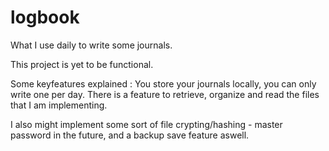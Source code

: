 # logbook
What I use daily to write some journals.

This project is yet to be functional.

Some keyfeatures explained : You store your journals locally, you can only write one per day. 
There is a feature to retrieve, organize and read the files that I am implementing.

I also might implement some sort of file crypting/hashing - master password in the future, and a
backup save feature aswell.



